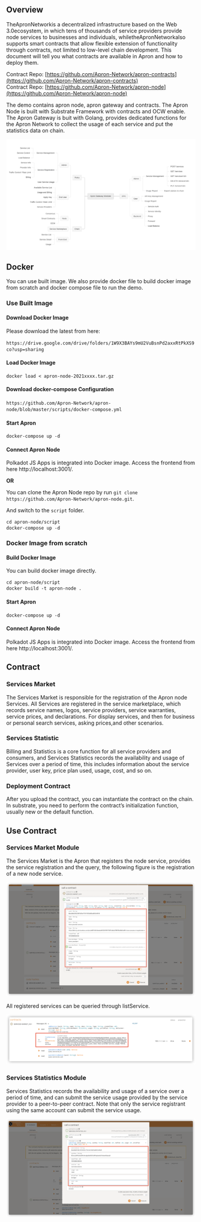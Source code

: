 ## Overview
TheApronNetworkis a decentralized infrastructure based on the Web 3.0ecosystem, in which tens of thousands of service providers provide node services to businesses and individuals, whiletheApronNetworkalso supports smart contracts that allow flexible extension of functionality through contracts, not limited to low-level chain development. This document will tell you what contracts are available in Apron and how to deploy them.

Contract Repo: [https://github.com/Apron-Network/apron-contracts](https://github.com/Apron-Network/apron-contracts)   
Contract Repo: [https://github.com/Apron-Network/apron-node](https://github.com/Apron-Network/apron-node)   

The demo contains apron node, apron gateway and contracts. The Apron Node is built with Substrate Framework with contracts and OCW enable. The Apron Gateway is buit with Golang, provides dedicated functions for the Apron Network to collect the usage of each service and put the statistics data on chain.

![](./demo-img/Demo-Structure.jpeg)

## Docker

You can use built image. We also provide docker file to build docker image from scratch and docker compose file to run the demo.

### Use Built Image

#### Download Docker Image
Please download the latest from here:

`https://drive.google.com/drive/folders/1W9X3BAYs9mU2VuBsnPd2axxRtPkXS9co?usp=sharing`

#### Load Docker Image

```
docker load < apron-node-2021xxxx.tar.gz
```

#### Download docker-compose Configuration 

`https://github.com/Apron-Network/apron-node/blob/master/scripts/docker-compose.yml`

#### Start Apron

```
docker-compose up -d
```

#### Connect Apron Node
Polkadot JS Apps is integrated into Docker image. Access the frontend from here http://localhost:3001/.

**OR**

You can clone the Apron Node repo by run `git clone https://github.com/Apron-Network/apron-node.git`.

And switch to the `script` folder.
```
cd apron-node/script
docker-compose up -d
```

### Docker Image from scratch

#### Build Docker Image
You can build docker image directly.
```
cd apron-node/script
docker build -t apron-node .
```

#### Start Apron
```
docker-compose up -d
```

#### Connect Apron Node
Polkadot JS Apps is integrated into Docker image. Access the frontend from here http://localhost:3001/.


## Contract
### Services Market

The Services Market is responsible for the registration of the Apron node Services. All Services are registered in the service marketplace, which records service names, logos, service providers, service warranties, service prices, and declarations. For display services, and then for business or personal search services, asking prices,and other scenarios.

### Services Statistic

Billing and Statistics is a core function for all service providers and consumers, and Services Statistics records the availability and usage of Services over a period of time, this includes information about the service provider, user key, price plan used, usage, cost, and so on.

### Deployment Contract

After you upload the contract, you can instantiate the contract on the chain. In substrate, you need to perform the contract’s initialization function, usually new or the default function.

## Use Contract

### Services Market Module

The Services Market is the Apron that registers the node service, provides the service registration and the query, the following figure is the registration of a new node service.

![](./demo-img/image-5.png)

All registered services can be queried through listService.

![](./demo-img/image-7.png)


### Services Statistics Module

Services Statistics records the availability and usage of a service over a period of time, and can submit the service usage provided by the service provider to a peer-to-peer contract. Note that only the service registrant using the same account can submit the service usage.

![](./demo-img/image-6.png)



